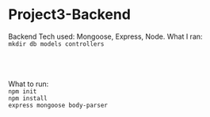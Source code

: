 # Project3-Backend

Backend Tech used: Mongoose, Express, Node. 
What I ran:<br />
<code>mkdir db models controllers</code><br />
<code></code><br />
<code></code><br />
<code></code><br />

What to run:<br />
<code>npm init</code><br />
<code>npm install express mongoose body-parser</code><br />
